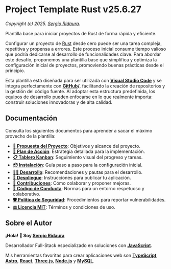 # Project Template Rust v25.6.27

_Copyright (c) 2025. [Sergio Ridaura](https://github.com/sergio-ridaura)._

Plantilla base para iniciar proyectos de Rust de forma rápida y eficiente.

Configurar un proyecto de [Rust](https://www.rust-lang.org/) desde cero puede ser una tarea compleja, repetitiva y propensa a errores. Este proceso inicial consume tiempo valioso que podría dedicarse al desarrollo de funcionalidades clave. Para abordar este desafío, proponemos una plantilla base que simplifica y optimiza la configuración inicial de proyectos, promoviendo buenas prácticas desde el principio.

Esta plantilla está diseñada para ser utilizada con **[Visual Studio Code](https://code.visualstudio.com/)** y se integra perfectamente con **[GitHub](https://github.com/)/**, facilitando la creación de repositorios y la gestión del código fuente. Al adoptar esta estructura predefinida, los equipos de desarrollo pueden enfocarse en lo que realmente importa: construir soluciones innovadoras y de alta calidad.

## Documentación

Consulta los siguientes documentos para aprender a sacar el máximo provecho de la plantilla:

- **[🌟 Propuesta del Proyecto](PROPOSAL.md)**: Objetivos y alcance del proyecto.
- **[🔧 Plan de Acción](ACTION_PLAN.md)**: Estrategia detallada para la implementación.
- **[📋 Tablero Kanban](KANBAN.md)**: Seguimiento visual del progreso y tareas.
- **[📦 Instalación](INSTALL.md)**: Guía paso a paso para la configuración inicial.
- **[👨‍💻 Desarrollo](DEVELOP.md)**: Recomendaciones y pautas para el desarrollo.
- **[🚀 Despliegue](DEPLOY.md)**: Instrucciones para publicar tu aplicación.
- **[🤝 Contribuciones](CONTRIBUTING.md)**: Cómo colaborar y proponer mejoras.
- **[📜 Código de Conducta](CODE_OF_CONDUCT.md)**: Normas para un entorno respetuoso y colaborativo.
- **[🛡️ Política de Seguridad](SECURITY.md)**: Procedimientos para reportar vulnerabilidades.
- **[⚖️ Licencia MIT](../../LICENSE)**: Términos y condiciones de uso.

## Sobre el Autor

**¡Hola! 👋 Soy [Sergio Ridaura](https://github.com/sergio-ridaura)**

Desarrollador Full-Stack especializado en soluciones con **[JavaScript](https://developer.mozilla.org/docs/Web/JavaScript)**.

Mis herramientas favoritas para crear aplicaciones web son **[TypeScript](https://www.typescriptlang.org/)**, **[Astro](https://astro.build/)**, **[React](https://react.dev/)**, **[Three.js](https://threejs.org/)**, **[Node.js](https://nodejs.org/)** y **[MySQL](https://www.mysql.com/)**.
